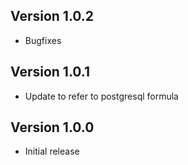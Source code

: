 ## Version 1.0.2

* Bugfixes

## Version 1.0.1

* Update to refer to postgresql formula

## Version 1.0.0

* Initial release
